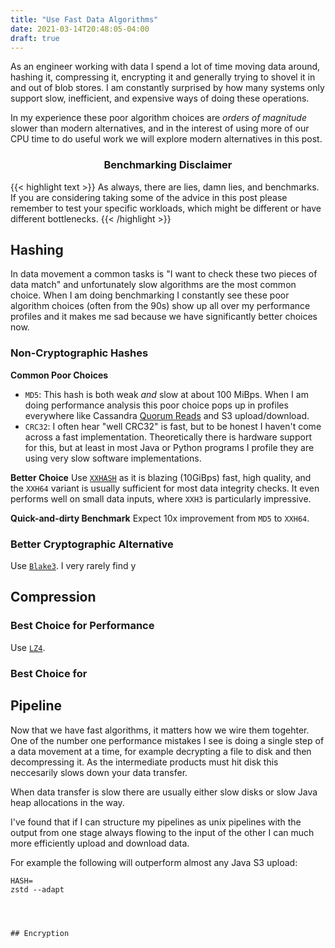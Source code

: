 ```yaml
---
title: "Use Fast Data Algorithms"
date: 2021-03-14T20:48:05-04:00
draft: true
---
```


As an engineer working with data I spend a lot of time moving data around,
hashing it, compressing it, encrypting it and generally trying to shovel it in
and out of blob stores. I am constantly surprised by how many systems only
support slow, inefficient, and expensive ways of doing these operations.

In my experience these poor algorithm choices are *orders of magnitude* slower
than modern alternatives, and in the interest of using more of our CPU time
to do useful work we will explore modern alternatives in this post.

<center><h3>Benchmarking Disclaimer</h3></center>
{{< highlight text >}}
As always, there are lies, damn lies, and benchmarks. If you are considering
taking some of the advice in this post please remember to test your specific
workloads, which might be different or have different bottlenecks.
{{< /highlight >}}

## Hashing
In data movement a common tasks is "I want to check these two pieces of data
match" and unfortunately slow algorithms are the most common choice. When I am
doing benchmarking I constantly see these poor algorithm choices (often from
the 90s) show up all over my performance profiles and it makes me sad because
we have significantly better choices now.

### Non-Cryptographic Hashes

**Common Poor Choices**
* `MD5`: This hash is both weak _and_ slow at about 100 MiBps. When I am doing
  performance analysis this poor choice pops up in profiles everywhere like
  Cassandra [Quorum
  Reads](https://issues.apache.org/jira/browse/CASSANDRA-14611) and S3
  upload/download.
* `CRC32`: I often hear "well CRC32" is fast, but to be honest I haven't come
  across a fast implementation. Theoretically there is hardware support
  for this, but at least in most Java or Python programs I profile they
  are using very slow software implementations.

**Better Choice**
Use [`XXHASH`](https://github.com/Cyan4973/xxHash) as it is blazing (10GiBps)
fast, high quality, and the `XXH64` variant is usually sufficient for most data
integrity checks. It even performs well on small data inputs, where `XXH3` is
particularly impressive.

**Quick-and-dirty Benchmark**
Expect 10x improvement from `MD5` to `XXH64`.


### Better Cryptographic Alternative

Use [`Blake3`](https://github.com/BLAKE3-team/BLAKE3). I very rarely find y


## Compression

### Best Choice for Performance

Use [`LZ4`](https://github.com/lz4/lz4). 

### Best Choice for 

## Pipeline
Now that we have fast algorithms, it matters how we wire them togehter. One of
the number one performance mistakes I see is doing a single step of a data
movement at a time, for example decrypting a file to disk and then
decompressing it. As the intermediate products must hit disk this neccesarily
slows down your data transfer.

When data transfer is slow there are usually either slow disks or slow Java
heap allocations in the way.

I've found that if I can structure my pipelines as unix pipelines with the
output from one stage always flowing to the input of the other I can much
more efficiently upload and download data.

For example the following will outperform almost any Java S3 upload:

```
HASH=
zstd --adapt 




## Encryption



